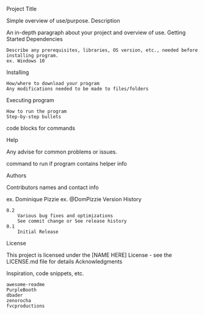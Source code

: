 Project Title

Simple overview of use/purpose.
Description

An in-depth paragraph about your project and overview of use.
Getting Started
Dependencies

    Describe any prerequisites, libraries, OS version, etc., needed before installing program.
    ex. Windows 10

Installing

    How/where to download your program
    Any modifications needed to be made to files/folders

Executing program

    How to run the program
    Step-by-step bullets

code blocks for commands

Help

Any advise for common problems or issues.

command to run if program contains helper info

Authors

Contributors names and contact info

ex. Dominique Pizzie
ex. @DomPizzie
Version History

    0.2
        Various bug fixes and optimizations
        See commit change or See release history
    0.1
        Initial Release

License

This project is licensed under the [NAME HERE] License - see the LICENSE.md file for details
Acknowledgments

Inspiration, code snippets, etc.

    awesome-readme
    PurpleBooth
    dbader
    zenorocha
    fvcproductions
